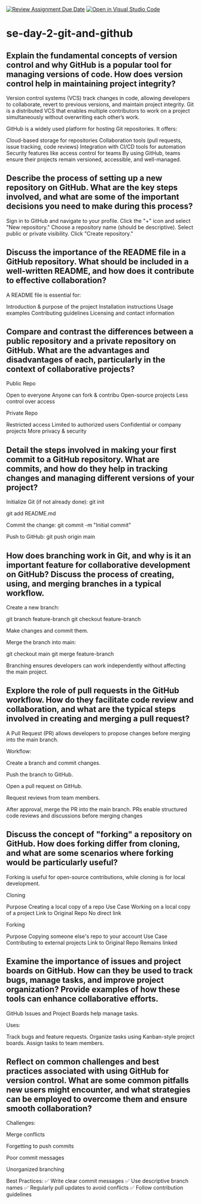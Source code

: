 [![Review Assignment Due Date](https://classroom.github.com/assets/deadline-readme-button-22041afd0340ce965d47ae6ef1cefeee28c7c493a6346c4f15d667ab976d596c.svg)](https://classroom.github.com/a/8wgCKhpZ)
[![Open in Visual Studio Code](https://classroom.github.com/assets/open-in-vscode-2e0aaae1b6195c2367325f4f02e2d04e9abb55f0b24a779b69b11b9e10269abc.svg)](https://classroom.github.com/online_ide?assignment_repo_id=18955619&assignment_repo_type=AssignmentRepo)
# se-day-2-git-and-github
## Explain the fundamental concepts of version control and why GitHub is a popular tool for managing versions of code. How does version control help in maintaining project integrity?

Version control systems (VCS) track changes in code, allowing developers to collaborate, revert to previous versions, and maintain project integrity. Git is a distributed VCS that enables multiple contributors to work on a project simultaneously without overwriting each other’s work.

GitHub is a widely used platform for hosting Git repositories. It offers:

Cloud-based storage for repositories
Collaboration tools (pull requests, issue tracking, code reviews)
Integration with CI/CD tools for automation
Security features like access control for teams
By using GitHub, teams ensure their projects remain versioned, accessible, and well-managed.




## Describe the process of setting up a new repository on GitHub. What are the key steps involved, and what are some of the important decisions you need to make during this process?
Sign in to GitHub and navigate to your profile.
Click the "+" icon and select "New repository."
Choose a repository name (should be descriptive).
Select public or private visibility.
Click "Create repository."




## Discuss the importance of the README file in a GitHub repository. What should be included in a well-written README, and how does it contribute to effective collaboration?

A README file is essential for:

Introduction & purpose of the project
Installation instructions
Usage examples
Contributing guidelines
Licensing and contact information




## Compare and contrast the differences between a public repository and a private repository on GitHub. What are the advantages and disadvantages of each, particularly in the context of collaborative projects?

Public Repo

Open to everyone
Anyone can fork & contribu
Open-source projects
Less control over access

Private Repo

Restricted access
Limited to authorized users
Confidential or company projects
More privacy & security




## Detail the steps involved in making your first commit to a GitHub repository. What are commits, and how do they help in tracking changes and managing different versions of your project?
Initialize Git (if not already done):
git init

git add README.md

Commit the change:
git commit -m "Initial commit"

Push to GitHub:
git push origin main




## How does branching work in Git, and why is it an important feature for collaborative development on GitHub? Discuss the process of creating, using, and merging branches in a typical workflow.

Create a new branch:

git branch feature-branch
git checkout feature-branch

Make changes and commit them.

Merge the branch into main:

git checkout main
git merge feature-branch

Branching ensures developers can work independently without affecting the main project.

## Explore the role of pull requests in the GitHub workflow. How do they facilitate code review and collaboration, and what are the typical steps involved in creating and merging a pull request?

A Pull Request (PR) allows developers to propose changes before merging into the main branch.

Workflow:

Create a branch and commit changes.

Push the branch to GitHub.

Open a pull request on GitHub.

Request reviews from team members.

After approval, merge the PR into the main branch.
PRs enable structured code reviews and discussions before merging changes



## Discuss the concept of "forking" a repository on GitHub. How does forking differ from cloning, and what are some scenarios where forking would be particularly useful?

Forking is useful for open-source contributions, while cloning is for local development.

Cloning

Purpose                            Creating a local copy of a repo
Use Case                           Working on a local copy of a project
Link to Original Repo              No direct link


Forking

Purpose                            Copying someone else's repo to your account
Use Case                           Contributing to external projects
Link to Original Repo               Remains linked






## Examine the importance of issues and project boards on GitHub. How can they be used to track bugs, manage tasks, and improve project organization? Provide examples of how these tools can enhance collaborative efforts.

GitHub Issues and Project Boards help manage tasks.

Uses:

Track bugs and feature requests.
Organize tasks using Kanban-style project boards.
Assign tasks to team members.

## Reflect on common challenges and best practices associated with using GitHub for version control. What are some common pitfalls new users might encounter, and what strategies can be employed to overcome them and ensure smooth collaboration?

Challenges:

Merge conflicts

Forgetting to push commits

Poor commit messages

Unorganized branching

Best Practices:
✅ Write clear commit messages
✅ Use descriptive branch names
✅ Regularly pull updates to avoid conflicts
✅ Follow contribution guidelines
